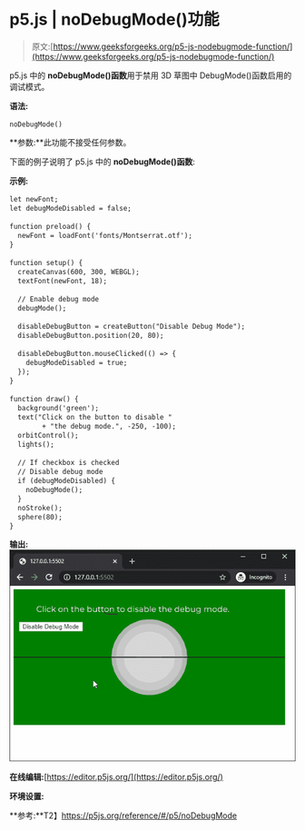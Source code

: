 # p5.js | noDebugMode()功能

> 原文:[https://www.geeksforgeeks.org/p5-js-nodebugmode-function/](https://www.geeksforgeeks.org/p5-js-nodebugmode-function/)

p5.js 中的 **noDebugMode()函数**用于禁用 3D 草图中 DebugMode()函数启用的调试模式。

**语法:**

```
noDebugMode()
```

**参数:**此功能不接受任何参数。

下面的例子说明了 p5.js 中的 **noDebugMode()函数**:

**示例:**

```
let newFont;
let debugModeDisabled = false;

function preload() {
  newFont = loadFont('fonts/Montserrat.otf');
}

function setup() {
  createCanvas(600, 300, WEBGL);
  textFont(newFont, 18);

  // Enable debug mode
  debugMode();

  disableDebugButton = createButton("Disable Debug Mode");
  disableDebugButton.position(20, 80);

  disableDebugButton.mouseClicked(() => {
    debugModeDisabled = true;
  });
}

function draw() {
  background('green');
  text("Click on the button to disable "
        + "the debug mode.", -250, -100);
  orbitControl();
  lights();

  // If checkbox is checked
  // Disable debug mode
  if (debugModeDisabled) {
    noDebugMode();
  }
  noStroke();
  sphere(80);
}
```

**输出:**
![debugMode-toggle](img/fc3ab98b92019e297b4fcc85b5e6cf54.png)

**在线编辑:**[https://editor.p5js.org/](https://editor.p5js.org/)

**环境设置:**

**参考:**T2】https://p5js.org/reference/#/p5/noDebugMode